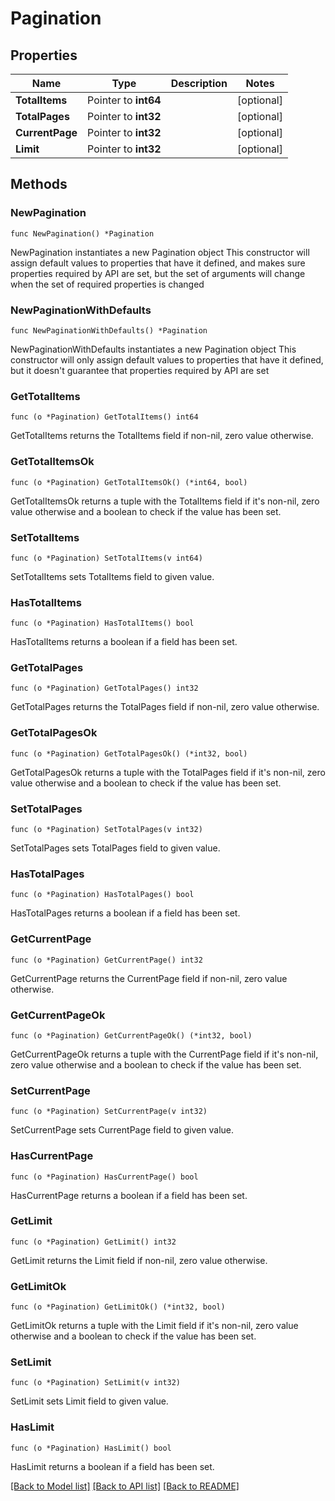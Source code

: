 # Pagination

## Properties

Name | Type | Description | Notes
------------ | ------------- | ------------- | -------------
**TotalItems** | Pointer to **int64** |  | [optional] 
**TotalPages** | Pointer to **int32** |  | [optional] 
**CurrentPage** | Pointer to **int32** |  | [optional] 
**Limit** | Pointer to **int32** |  | [optional] 

## Methods

### NewPagination

`func NewPagination() *Pagination`

NewPagination instantiates a new Pagination object
This constructor will assign default values to properties that have it defined,
and makes sure properties required by API are set, but the set of arguments
will change when the set of required properties is changed

### NewPaginationWithDefaults

`func NewPaginationWithDefaults() *Pagination`

NewPaginationWithDefaults instantiates a new Pagination object
This constructor will only assign default values to properties that have it defined,
but it doesn't guarantee that properties required by API are set

### GetTotalItems

`func (o *Pagination) GetTotalItems() int64`

GetTotalItems returns the TotalItems field if non-nil, zero value otherwise.

### GetTotalItemsOk

`func (o *Pagination) GetTotalItemsOk() (*int64, bool)`

GetTotalItemsOk returns a tuple with the TotalItems field if it's non-nil, zero value otherwise
and a boolean to check if the value has been set.

### SetTotalItems

`func (o *Pagination) SetTotalItems(v int64)`

SetTotalItems sets TotalItems field to given value.

### HasTotalItems

`func (o *Pagination) HasTotalItems() bool`

HasTotalItems returns a boolean if a field has been set.

### GetTotalPages

`func (o *Pagination) GetTotalPages() int32`

GetTotalPages returns the TotalPages field if non-nil, zero value otherwise.

### GetTotalPagesOk

`func (o *Pagination) GetTotalPagesOk() (*int32, bool)`

GetTotalPagesOk returns a tuple with the TotalPages field if it's non-nil, zero value otherwise
and a boolean to check if the value has been set.

### SetTotalPages

`func (o *Pagination) SetTotalPages(v int32)`

SetTotalPages sets TotalPages field to given value.

### HasTotalPages

`func (o *Pagination) HasTotalPages() bool`

HasTotalPages returns a boolean if a field has been set.

### GetCurrentPage

`func (o *Pagination) GetCurrentPage() int32`

GetCurrentPage returns the CurrentPage field if non-nil, zero value otherwise.

### GetCurrentPageOk

`func (o *Pagination) GetCurrentPageOk() (*int32, bool)`

GetCurrentPageOk returns a tuple with the CurrentPage field if it's non-nil, zero value otherwise
and a boolean to check if the value has been set.

### SetCurrentPage

`func (o *Pagination) SetCurrentPage(v int32)`

SetCurrentPage sets CurrentPage field to given value.

### HasCurrentPage

`func (o *Pagination) HasCurrentPage() bool`

HasCurrentPage returns a boolean if a field has been set.

### GetLimit

`func (o *Pagination) GetLimit() int32`

GetLimit returns the Limit field if non-nil, zero value otherwise.

### GetLimitOk

`func (o *Pagination) GetLimitOk() (*int32, bool)`

GetLimitOk returns a tuple with the Limit field if it's non-nil, zero value otherwise
and a boolean to check if the value has been set.

### SetLimit

`func (o *Pagination) SetLimit(v int32)`

SetLimit sets Limit field to given value.

### HasLimit

`func (o *Pagination) HasLimit() bool`

HasLimit returns a boolean if a field has been set.


[[Back to Model list]](../README.md#documentation-for-models) [[Back to API list]](../README.md#documentation-for-api-endpoints) [[Back to README]](../README.md)


